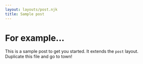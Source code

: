 ```yaml
---
layout: layouts/post.njk
title: Sample post
---
```

# For example...

This is a sample post to get you started. It extends the `post` layout. Duplicate this file and go to town!